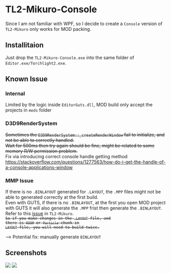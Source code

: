 # TL2-Mikuro-Console

Since I am not familiar with WPF, so I decide to create a `Console` version of `TL2-Mikuro` only works for MOD packing.

## Installitaion
Just drop the `TL2-Mikuro-Console.exe` into the same folder of `Editor.exe/Torchlight2.exe`.  

## Known Issue
### Internal
Limited by the logic inside `EditorGuts.dll`, MOD build only accept the projects in `mods` folder

### D3D9RenderSystem
<del>Sometimes the `D3D9RenderSystem::_createRenderWindow` fail to initialize, and not be able to correctly handled.  
Wait for 500ms then try again should be fine, might be related to some memory R/W permission problem.</del>  
Fix via introducing correct console handle getting method  
https://stackoverflow.com/questions/1277563/how-do-i-get-the-handle-of-a-console-applications-window

### MMP Issue
If there is no `.BINLAYOUT` generated for `.LAYOUT`, the `.MPP` files might not be able to generated correctly at the first build.  
Even with GUTS, if there is no `.BINLAYOUT`, at the first you open MOD project with GUTS it will also generate the `.MPP` frist then generate the `.BINLAYOUT`.  
Refer to this [issue](https://github.com/heiybb/TL2-Mikuro/issues/1) in `TL2-Mikuro`.  
<code><del>So if you make changes in the `.LAYOUT` file, and there is `ROOM` or `Particle` chunk in `LAYOUT` file, you will need to build twice.</del></code>

--> Potential fix: manually generate `BINLAYOUT`


## Screenshots

![](https://imgur.com/aXmB3D2.png)
![](https://imgur.com/2tVUdm1.png)